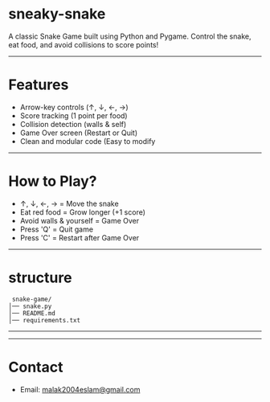 # sneaky-snake
A classic Snake Game built using Python and Pygame. Control the snake, eat food,
and avoid collisions to score points!

---
# Features

- Arrow-key controls (↑, ↓, ←, →)
- Score tracking (1 point per food)
- Collision detection (walls & self)
- Game Over screen (Restart or Quit)
- Clean and modular code (Easy to modify

---

# How to Play?

- ↑, ↓, ←, → = Move the snake
- Eat red food = Grow longer (+1 score)
- Avoid walls & yourself = Game Over
- Press 'Q' = Quit game
- Press 'C' = Restart after Game Over

---

# structure

``` 
 snake-game/  
│── snake.py          
│── README.md          
│── requirements.txt  
```
---


---

# Contact

- Email: malak2004eslam@gmail.com
